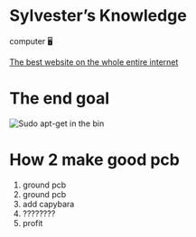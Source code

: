 # Sylvester’s Knowledge

computer 🖥️

[The best website on the whole entire internet](https://bigpierogi.net/)

# The end goal

![Sudo apt-get in the bin](https://github.com/SonOfCheevap/SonOfCheevap/assets/108093325/c74c8443-30f9-4b9b-a720-6912378735fe)

# How 2 make good pcb
1. ground pcb
2. ground pcb
3. add capybara
4. ????????
5. profit
<!--
**SonOfCheevap/SonOfCheevap** is a ✨ _special_ ✨ repository because its `README.md` (this file) appears on your GitHub profile.

Here are some ideas to get you started:

- 🔭 I’m currently working on ...
- 🌱 I’m currently learning ...
- 👯 I’m looking to collaborate on ...
- 🤔 I’m looking for help with ...
- 💬 Ask me about ...
- 📫 How to reach me: ...
- 😄 Pronouns: ...
- ⚡ Fun fact: ...
-->
